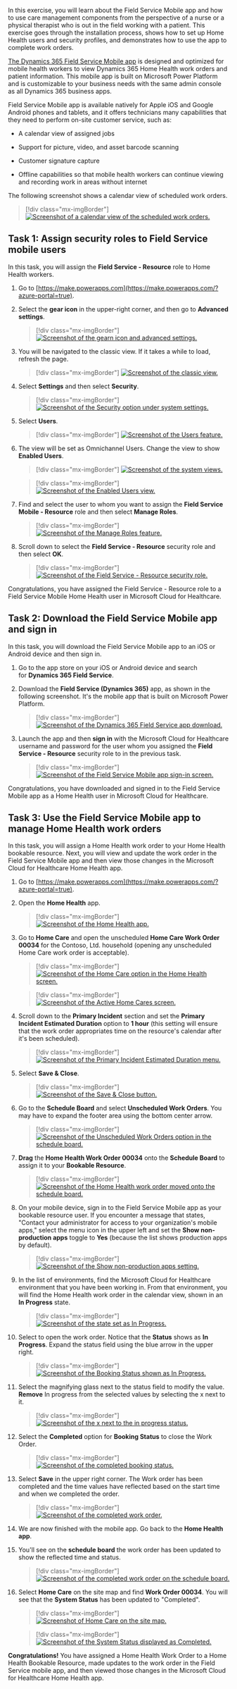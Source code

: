 In this exercise, you will learn about the Field Service Mobile app and how to use care management components from the perspective of a nurse or a physical therapist who is out in the field working with a patient. This exercise goes through the installation process, shows how to set up Home Health users and security profiles, and demonstrates how to use the app to complete work orders.

[The Dynamics 365 Field Service Mobile app](/dynamics365/field-service/mobile-power-app-overview/?azure-portal=true) is designed and optimized for mobile health workers to view Dynamics 365 Home Health work orders and patient information. This mobile app is built on Microsoft Power Platform and is customizable to your business needs with the same admin console as all Dynamics 365 business apps.

Field Service Mobile app is available natively for Apple iOS and Google Android phones and tablets, and it offers technicians many capabilities that they need to perform on-site customer service, such as:

-   A calendar view of assigned jobs

-   Support for picture, video, and asset barcode scanning

-   Customer signature capture

-   Offline capabilities so that mobile health workers can continue viewing and recording work in areas without internet

The following screenshot shows a calendar view of scheduled work orders.

> [!div class="mx-imgBorder"]
> [![Screenshot of a calendar view of the scheduled work orders.](../media/calendar.png)](../media/calendar.png#lightbox)

## Task 1: Assign security roles to Field Service mobile users

In this task, you will assign the **Field Service - Resource** role to Home Health workers.

1.  Go to [https://make.powerapps.com](https://make.powerapps.com/?azure-portal=true).

1.  Select the **gear icon** in the upper-right corner, and then go to **Advanced settings**.

	> [!div class="mx-imgBorder"]
	> [![Screenshot of the gearn icon and advanced settings.](../media/advanced-settings.png)](../media/advanced-settings.png#lightbox)

1.  You will be navigated to the classic view. If it takes a while to load, refresh the page.

	> [!div class="mx-imgBorder"]
	> [![Screenshot of the classic view.](../media/classic-view.png)](../media/classic-view.png#lightbox)

1.  Select **Settings** and then select **Security**.

	> [!div class="mx-imgBorder"]
	> [![Screenshot of the Security option under system settings.](../media/system-security.png)](../media/system-security.png#lightbox)

1.  Select **Users**.

	> [!div class="mx-imgBorder"]
	> [![Screenshot of the Users feature.](../media/users-feature.png)](../media/users-feature.png#lightbox)

1.  The view will be set as Omnichannel Users. Change the view to show **Enabled Users**.

	> [!div class="mx-imgBorder"]
	> [![Screenshot of the system views.](../media/views.png)](../media/views.png#lightbox)

	> [!div class="mx-imgBorder"]
	> [![Screenshot of the Enabled Users view.](../media/enabled-users.png)](../media/enabled-users.png#lightbox)

1.  Find and select the user to whom you want to assign the **Field Service Mobile - Resource** role and then select **Manage Roles**.

	> [!div class="mx-imgBorder"]
	> [![Screenshot of the Manage Roles feature.](../media/manage-roles.png)](../media/manage-roles.png#lightbox)

1.  Scroll down to select the **Field Service - Resource** security role and then select **OK**.

	> [!div class="mx-imgBorder"]
	> [![Screenshot of the Field Service - Resource security role.](../media/manage-user-roles.png)](../media/manage-user-roles.png#lightbox)

Congratulations, you have assigned the Field Service - Resource role to a Field Service Mobile Home Health user in Microsoft Cloud for Healthcare.

## Task 2: Download the Field Service Mobile app and sign in

In this task, you will download the Field Service Mobile app to an iOS or Android device and then sign in.

1.  Go to the app store on your iOS or Android device and search for **Dynamics 365 Field Service**.

1.  Download the **Field Service (Dynamics 365)** app, as shown in the following screenshot. It's the mobile app that is built on Microsoft Power Platform.

	> [!div class="mx-imgBorder"]
	> [![Screenshot of the Dynamics 365 Field Service app download.](../media/field-service-app.png)](../media/field-service-app.png#lightbox)

1.  Launch the app and then **sign in** with the Microsoft Cloud for Healthcare username and password for the user whom you assigned the **Field Service - Resource** security role to in the previous task.

	> [!div class="mx-imgBorder"]
	> [![Screenshot of the Field Service Mobile app sign-in screen.](../media/sign-in.png)](../media/sign-in.png#lightbox)

Congratulations, you have downloaded and signed in to the Field Service Mobile app as a Home Health user in Microsoft Cloud for Healthcare.

## Task 3: Use the Field Service Mobile app to manage Home Health work orders

In this task, you will assign a Home Health work order to your Home Health bookable resource. Next, you will view and update the work order in the Field Service Mobile app and then view those changes in the Microsoft Cloud for Healthcare Home Health app.

1.  Go to [https://make.powerapps.com](https://make.powerapps.com/?azure-portal=true).

1.  Open the **Home Health** app.

	> [!div class="mx-imgBorder"]
	> [![Screenshot of the Home Health app.](../media/home-health-app-selected.png)](../media/home-health-app-selected.png#lightbox)

1.  Go to **Home Care** and open the unscheduled **Home Care Work Order 00034** for the Contoso, Ltd. household (opening any unscheduled Home Care work order is acceptable).

	> [!div class="mx-imgBorder"]
	> [![Screenshot of the Home Care option in the Home Health screen.](../media/home-care-work-order.png)](../media/home-care-work-order.png#lightbox)

	> [!div class="mx-imgBorder"]
	> [![Screenshot of the Active Home Cares screen.](../media/active-home-cares.png)](../media/active-home-cares.png#lightbox)

1.  Scroll down to the **Primary Incident** section and set the **Primary Incident Estimated Duration** option to **1 hour** (this setting will ensure that the work order appropriates time on the resource's calendar after it's been scheduled).

	> [!div class="mx-imgBorder"]
	> [![Screenshot of the Primary Incident Estimated Duration menu.](../media/duration.png)](../media/duration.png#lightbox)

1.  Select **Save & Close**.

	> [!div class="mx-imgBorder"]
	> [![Screenshot of the Save & Close button.](../media/save-close-button.png)](../media/save-close-button.png#lightbox)

1.  Go to the **Schedule Board** and select **Unscheduled Work Orders**. You may have to expand the footer area using the bottom center arrow.

	> [!div class="mx-imgBorder"]
	> [![Screenshot of the Unscheduled Work Orders option in the schedule board.](../media/unscheduled.png)](../media/unscheduled.png#lightbox)

1.  **Drag** the **Home Health Work Order 00034** onto the **Schedule Board** to assign it to your **Bookable Resource**.

	> [!div class="mx-imgBorder"]
	> [![Screenshot of the Home Health work order moved onto the schedule board.](../media/drag-drop.png)](../media/drag-drop.png#lightbox)

1.  On your mobile device, sign in to the Field Service Mobile app as your bookable resource user. If you encounter a message that states, "Contact your administrator for access to your organization's mobile apps," select the menu icon in the upper left and set the **Show non-production apps** toggle to **Yes** (because the list shows production apps by default).

	> [!div class="mx-imgBorder"]
	> [![Screenshot of the Show non-production apps setting.](../media/non-production-apps.png)](../media/non-production-apps.png#lightbox)

1.  In the list of environments, find the Microsoft Cloud for Healthcare environment that you have been working in. From that environment, you will find the Home Health work order in the calendar view, shown in an **In Progress** state.

	> [!div class="mx-imgBorder"]
	> [![Screenshot of the state set as In Progress.](../media/in-progress.png)](../media/in-progress.png#lightbox)

1. Select to open the work order. Notice that the **Status** shows as **In Progress**. Expand the status field using the blue arrow in the upper right.

	> [!div class="mx-imgBorder"]
	> [![Screenshot of the Booking Status shown as In Progress.](../media/booking-status.png)](../media/booking-status.png#lightbox)

1. Select the magnifying glass next to the status field to modify the value. **Remove** In progress from the selected values by selecting the x next to it.

	> [!div class="mx-imgBorder"]
	> [![Screenshot of the x next to the in progress status.](../media/remove-status.png)](../media/remove-status.png#lightbox)

1. Select the **Completed** option for **Booking Status** to close the Work Order.

	> [!div class="mx-imgBorder"]
	> [![Screenshot of the completed booking status.](../media/completed.png)](../media/completed.png#lightbox)

1. Select **Save** in the upper right corner. The Work order has been completed and the time values have reflected based on the start time and when we completed the order.

	> [!div class="mx-imgBorder"]
	> [![Screenshot of the completed work order.](../media/work-order-complete.png)](../media/work-order-complete.png#lightbox)

1. We are now finished with the mobile app. Go back to the **Home Health app**.

1. You'll see on the **schedule board** the work order has been updated to show the reflected time and status.

	> [!div class="mx-imgBorder"]
	> [![Screenshot of the completed work order on the schedule board.](../media/schedule-board-work-order.png)](../media/schedule-board-work-order.png#lightbox)

1. Select **Home Care** on the site map and find **Work Order 00034**. You will see that the **System Status** has been updated to "Completed".

	> [!div class="mx-imgBorder"]
	> [![Screenshot of Home Care on the site map.](../media/home-care-work-order.png)](../media/home-care-work-order.png#lightbox)

	> [!div class="mx-imgBorder"]
	> [![Screenshot of the System Status displayed as Completed.](../media/open-completed.png)](../media/open-completed.png#lightbox)

**Congratulations!** You have assigned a Home Health Work Order to a Home Health Bookable Resource, made updates to the work order in the Field Service mobile app, and then viewed those changes in the Microsoft Cloud for Healthcare Home Health app.